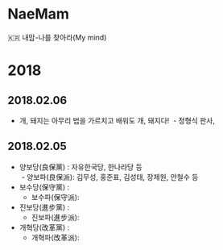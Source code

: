 # NaeMam
:kr: 내맘-나를 찾아라(My mind)

# 2018

## 2018.02.06

* 개, 돼지는 아무리 법을 가르치고 배워도 개, 돼지다!
  - 정형식 판사,
  
## 2018.02.05

* 양보당(良保黨)  : 자유한국당, 한나라당 등  
  - 양보파(良保派): 김무성, 홍준표, 김성태, 장제원, 안철수 등
* 보수당(保守黨)  :
  - 보수파(保守派):
* 진보당(進步黨)  :
  - 진보파(進步派):
* 개혁당(改革黨)  :
  - 개혁파(改革派):
